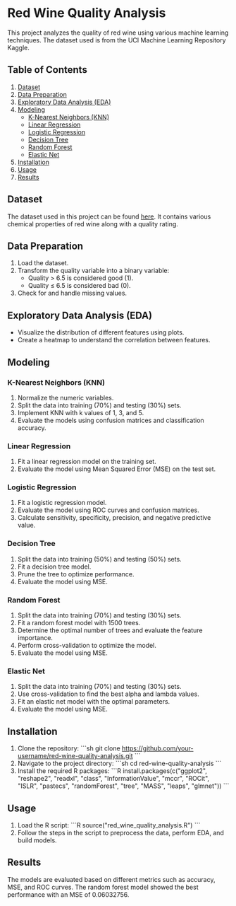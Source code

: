 
# Red Wine Quality Analysis

This project analyzes the quality of red wine using various machine learning techniques. The dataset used is from the UCI Machine Learning Repository Kaggle.

## Table of Contents

1. [Dataset](#dataset)
2. [Data Preparation](#data-preparation)
3. [Exploratory Data Analysis (EDA)](#exploratory-data-analysis-eda)
4. [Modeling](#modeling)
   - [K-Nearest Neighbors (KNN)](#k-nearest-neighbors-knn)
   - [Linear Regression](#linear-regression)
   - [Logistic Regression](#logistic-regression)
   - [Decision Tree](#decision-tree)
   - [Random Forest](#random-forest)
   - [Elastic Net](#elastic-net)
5. [Installation](#installation)
6. [Usage](#usage)
7. [Results](#results)

## Dataset

The dataset used in this project can be found [here](https://archive.ics.uci.edu/ml/datasets/wine+quality). It contains various chemical properties of red wine along with a quality rating.

## Data Preparation

1. Load the dataset.
2. Transform the quality variable into a binary variable:
   - Quality > 6.5 is considered good (1).
   - Quality ≤ 6.5 is considered bad (0).
3. Check for and handle missing values.

## Exploratory Data Analysis (EDA)

- Visualize the distribution of different features using plots.
- Create a heatmap to understand the correlation between features.

## Modeling

### K-Nearest Neighbors (KNN)

1. Normalize the numeric variables.
2. Split the data into training (70%) and testing (30%) sets.
3. Implement KNN with k values of 1, 3, and 5.
4. Evaluate the models using confusion matrices and classification accuracy.

### Linear Regression

1. Fit a linear regression model on the training set.
2. Evaluate the model using Mean Squared Error (MSE) on the test set.

### Logistic Regression

1. Fit a logistic regression model.
2. Evaluate the model using ROC curves and confusion matrices.
3. Calculate sensitivity, specificity, precision, and negative predictive value.

### Decision Tree

1. Split the data into training (50%) and testing (50%) sets.
2. Fit a decision tree model.
3. Prune the tree to optimize performance.
4. Evaluate the model using MSE.

### Random Forest

1. Split the data into training (70%) and testing (30%) sets.
2. Fit a random forest model with 1500 trees.
3. Determine the optimal number of trees and evaluate the feature importance.
4. Perform cross-validation to optimize the model.
5. Evaluate the model using MSE.

### Elastic Net

1. Split the data into training (70%) and testing (30%) sets.
2. Use cross-validation to find the best alpha and lambda values.
3. Fit an elastic net model with the optimal parameters.
4. Evaluate the model using MSE.

## Installation

1. Clone the repository:
   \`\`\`sh
   git clone https://github.com/your-username/red-wine-quality-analysis.git
   \`\`\`
2. Navigate to the project directory:
   \`\`\`sh
   cd red-wine-quality-analysis
   \`\`\`
3. Install the required R packages:
   \`\`\`R
   install.packages(c("ggplot2", "reshape2", "readxl", "class", "InformationValue", "mccr", "ROCit", "ISLR", "pastecs", "randomForest", "tree", "MASS", "leaps", "glmnet"))
   \`\`\`

## Usage

1. Load the R script:
   \`\`\`R
   source("red_wine_quality_analysis.R")
   \`\`\`
2. Follow the steps in the script to preprocess the data, perform EDA, and build models.

## Results

The models are evaluated based on different metrics such as accuracy, MSE, and ROC curves. The random forest model showed the best performance with an MSE of 0.06032756.

